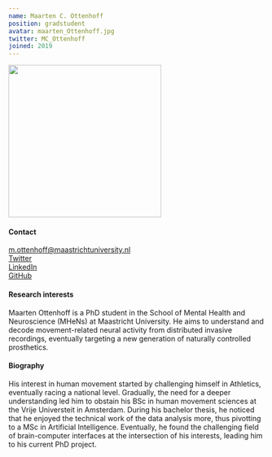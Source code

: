 ```yaml
---
name: Maarten C. Ottenhoff
position: gradstudent
avatar: maarten_Ottenhoff.jpg
twitter: MC_Ottenhoff
joined: 2019
---
```


<img width="300" src="{{site.baseurl}}/images/people/{{page.avatar}}" data-action="zoom">

#### Contact
<i class="fa fa-envelope-o"></i> m.ottenhoff@maastrichtuniversity.nl <br>
<a href="https://twitter.com/MC_Ottenhoff"> <i class="fa fa-twitter"></i> Twitter </a><br>
<a href="https://www.linkedin.com/in/maarten-ottenhoff-435b89b7/"> <i class="fa fa-linkedin"></i> LinkedIn </a><br>
<a href="https://github.com/mottenhoff"> <i class="fa fa-github"></i> GitHub </a><br>

#### Research interests
Maarten Ottenhoff is a PhD student in the School of Mental Health and Neuroscience (MHeNs) at Maastricht University. He aims to understand and decode movement-related neural activity from distributed invasive recordings, eventually targeting a new generation of naturally controlled prosthetics. 


#### Biography
His interest in human movement started by challenging himself in Athletics, eventually racing a national level. Gradually, the need for a deeper understanding led him to obstain his BSc in human movement sciences at the Vrije Universteit in Amsterdam. During his bachelor thesis, he noticed that he enjoyed the technical work of the data analysis more, thus pivotting to a MSc in Artificial Intelligence. Eventually, he found the challenging field of brain-computer interfaces at the intersection of his interests, leading him to his current PhD project.